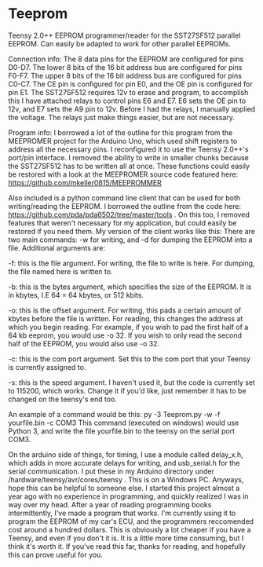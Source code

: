 # Teeprom
Teensy 2.0++ EEPROM programmer/reader for the SST27SF512 parallel EEPROM. Can easily be adapted to work for other parallel EEPROMs.

Connection info:
The 8 data pins for the EEPROM are configured for pins D0-D7.
The lower 8 bits of the 16 bit address bus are configured for pins F0-F7.
The upper 8 bits of the 16 bit address bus are configured for pins C0-C7.
The CE pin is configured for pin E0, and the OE pin is configured for pin E1.
The SST27SF512 requires 12v to erase and program, to accomplish this I have attached relays to control pins E6 and E7. E6 sets the OE pin to 12v, and E7 sets the A9 pin to 12v. Before I had the relays, I manually applied the voltage. The relays just make things easier, but are not necessary.

Program info:
I borrowed a lot of the outline for this program from the MEEPROMER project for the Arduino Uno, which used shift registers to address all the necessary pins. I reconfigured it to use the Teensy 2.0++'s port/pin interface. I removed the ability to write in smaller chunks because the SST27SF512 has to be written all at once. These functions could easily be restored with a look at the MEEPROMER source code featured here: https://github.com/mkeller0815/MEEPROMMER

Also included is a python command line client that can be used for both writing/reading the EEPROM. I borrowed the outline from the code here: https://github.com/pda/pda6502/tree/master/tools . On this too, I removed features that weren't necessary for my application, but could easily be restored if you need them. My version of the client works like this:
There are two main commands: -w for writing, and -d for dumping the EEPROM into a file. Additional arguments are:

-f: this is the file argument. For writing, the file to write is here. For dumping, the file named here is written to.

-b: this is the bytes argument, which specifies the size of the EEPROM. It is in kbytes, I.E 64 = 64 kbytes, or 512 kbits.

-o: this is the offset argument. For writing, this pads a certain amount of kbytes before the file is written. For reading, this changes the address at which you begin reading. For example, if you wish to pad the first half of a 64 kb eeprom, you would use -o 32. If you wish to only read the second half of the EEPROM, you would also use -o 32.

-c: this is the com port argument. Set this to the com port that your Teensy is currently assigned to.

-s: this is the speed argument. I haven't used it, but the code is currently set to 115200, which works. Change it if you'd like, just remember it has to be changed on the teensy's end too.

An example of a command would be this: py -3 Teeprom.py -w -f yourfile.bin -c COM3
This command (executed on windows) would use Python 3, and write the file yourfile.bin to the teensy on the serial port COM3.

On the arduino side of things, for timing, I use a module called delay_x.h, which adds in more accurate delays for writing, and usb_serial.h for the serial communication. I put these in my Arduino directory under /hardware/teensy/avr/cores/teensy . This is on a Windows PC. 
Anyways, hope this can be helpful to someone else. I started this project almost a year ago with no experience in programming, and quickly realized I was in way over my head. After a year of reading programming books intermittently, I've made a program that works. I'm currently using it to program the EEPROM of my car's ECU, and the programmers reccomended cost around a hundred dollars. This is obviously a lot cheaper if you have a Teensy, and even if you don't it is. It is a little more time consuming, but I think it's worth it. If you've read this far, thanks for reading, and hopefully this can prove useful for you.
